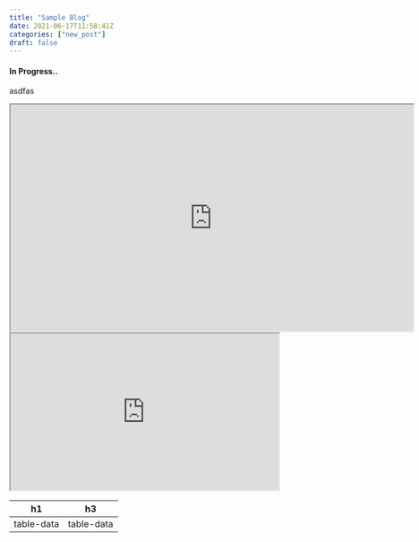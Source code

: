 ```yaml
---
title: "Sample Blog"
date: 2021-06-17T11:58:41Z
categories: ["new_post"]
draft: false
---
```


#### **In Progress..**
asdfas

<iframe width="720" height="405"
    src="https://www.youtube.com/embed/tgbNymZ7vqY">
</iframe>


<iframe width="480" height="280"
    src="https://www.youtube.com/embed/tgbNymZ7vqY">
</iframe>

  h1  |  h3  |
  -------------- |---------------- |
table-data  |  table-data  |

